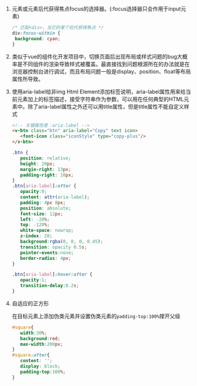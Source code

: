 1. 元素或元素后代获得焦点focus的选择器。(:focus选择器只会作用于input元素)

    ```css
   /* 匹配<div>，当它的某个后代获得焦点 */
   div:focus-within {
     background: cyan;
   }
    ```

2. 类似于vue的组件化开发项目中，切换页面后出现布局或样式问题的bug大概率是不同组件的渲染导致样式被覆盖。最直接找到问题根源所在的办法就是在浏览器控制台进行调试，而且布局问题一般是display、position、float等布局属性所导致。 

3. 使用aria-label给非img Html Element添加标签说明，aria-label属性用来给当前元素加上的标签描述，接受字符串作为参数，可以用在任何典型的HTML元素中。除了aria-label属性之外还可以用title属性，但是title属性不能自定义样式

    ```html
    <!-- 关键属性是：aria-label -->
    <v-btn class="btn" aria-label="Copy" text icon>
       <font-icon class="iconStyle" type="copy-plus"/>
    </v-btn>
    ```
    
    ```css
    .btn {
       position: relative;
       height: 20px;
       margin-right: 13px;
       padding-right: 10px;
    }
    .btn[aria-label]:after {
       opacity:0;
       content: attr(aria-label);
       padding: 4px 8px;
       position: absolute;
       font-size: 12px;
       left: -20%;
       top: -120%;
       white-space: nowrap;
       z-index: 20;
       background:rgba(0, 0, 0, 0.45);
       transition: opacity 0.5s;
       pointer-events:none;
       border-radius: 4px;
    }

    .btn[aria-label]:hover:after {
       opacity:1;
       transition-delay:0.2s;
    }

    ```

4. 自适应的正方形

    在目标元素上添加伪类元素并设置伪类元素的`padding-top:100%`撑开父级

    ```css
   #square{  
       width:30%;  
       background:red;  
       max-width:200px;  
   }  
   #square:after{  
       content: '';  
       display: block;  
       padding-top:100%;  
   }
    ```